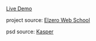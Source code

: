 
[Live Demo](https://hassanelnaggar99.github.io/HTML-And-CSS-Template-Two)

project source:
  [Elzero Web School](https://www.youtube.com/playlist?list=PLDoPjvoNmBAy1l-2A21ng3gxEyocruT0t)

psd source:
  [Kasper](https://www.graphberry.com/item/kasper-one-page-psd-template)
